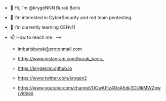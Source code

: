 - 👋 Hi, I’m @krygeNNN Burak Baris
- 👀 I’m interested in CyberSecurity and red team pentesting.
- 🌱 I’m currently learning CEHv11
- 📫 How to reach me :
--> 

  * imbarisburak@protonmail.com
  
  * https://www.instagram.com/burak_baris_
  
  * https://krygennn.github.io
  
  * https://www.twitter.com/krygen2
  
  * https://www.youtube.com/channel/UCwAPIz4DoA5dk3DUlkMWZpw/videos
